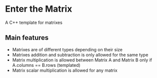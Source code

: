 # Enter the Matrix
A C++ template for matrixes

## Main features
+ Matrixes are of different types depending on their size
+ Matrixes addition and subtraction is only allowed for the same type
+ Matrix multiplication is allowed between Matrix A and Matrix B only if A.columns == B.rows (templated)
+ Matrix scalar multiplication is allowed for any matrix
